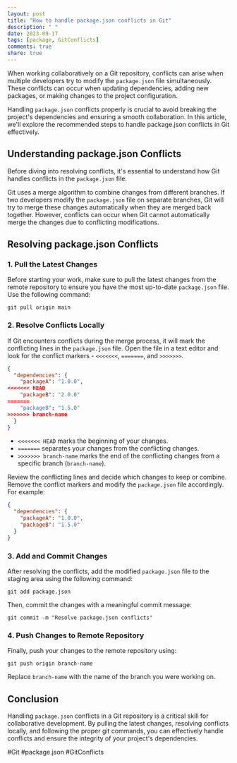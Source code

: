 ```yaml
---
layout: post
title: "How to handle package.json conflicts in Git"
description: " "
date: 2023-09-17
tags: [package, GitConflicts]
comments: true
share: true
---
```


When working collaboratively on a Git repository, conflicts can arise when multiple developers try to modify the `package.json` file simultaneously. These conflicts can occur when updating dependencies, adding new packages, or making changes to the project configuration.

Handling `package.json` conflicts properly is crucial to avoid breaking the project's dependencies and ensuring a smooth collaboration. In this article, we'll explore the recommended steps to handle package.json conflicts in Git effectively.

## Understanding package.json Conflicts
Before diving into resolving conflicts, it's essential to understand how Git handles conflicts in the `package.json` file. 

Git uses a merge algorithm to combine changes from different branches. If two developers modify the `package.json` file on separate branches, Git will try to merge these changes automatically when they are merged back together. However, conflicts can occur when Git cannot automatically merge the changes due to conflicting modifications.

## Resolving package.json Conflicts

### 1. Pull the Latest Changes
Before starting your work, make sure to pull the latest changes from the remote repository to ensure you have the most up-to-date `package.json` file. Use the following command:

```shell
git pull origin main
```

### 2. Resolve Conflicts Locally
If Git encounters conflicts during the merge process, it will mark the conflicting lines in the `package.json` file. Open the file in a text editor and look for the conflict markers - `<<<<<<<`, `=======`, and `>>>>>>>`. 

```json
{
  "dependencies": {
    "packageA": "1.0.0",
<<<<<<< HEAD
    "packageB": "2.0.0"
=======
    "packageB": "1.5.0"
>>>>>>> branch-name
  }
}
```

- `<<<<<<< HEAD` marks the beginning of your changes.
- `=======` separates your changes from the conflicting changes.
- `>>>>>>> branch-name` marks the end of the conflicting changes from a specific branch (`branch-name`).

Review the conflicting lines and decide which changes to keep or combine. Remove the conflict markers and modify the `package.json` file accordingly. For example:

```json
{
  "dependencies": {
    "packageA": "1.0.0",
    "packageB": "1.5.0"
  }
}
```

### 3. Add and Commit Changes
After resolving the conflicts, add the modified `package.json` file to the staging area using the following command:

```shell
git add package.json
```

Then, commit the changes with a meaningful commit message:

```shell
git commit -m "Resolve package.json conflicts"
```

### 4. Push Changes to Remote Repository
Finally, push your changes to the remote repository using:

```shell
git push origin branch-name
```

Replace `branch-name` with the name of the branch you were working on.

## Conclusion
Handling `package.json` conflicts in a Git repository is a critical skill for collaborative development. By pulling the latest changes, resolving conflicts locally, and following the proper git commands, you can effectively handle conflicts and ensure the integrity of your project's dependencies.

#Git #package.json #GitConflicts